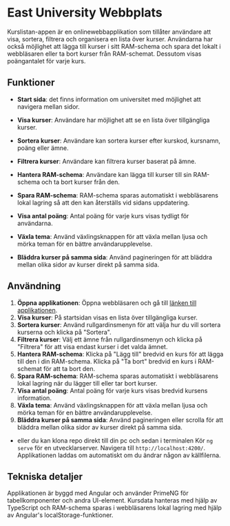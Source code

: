 # East University Webbplats

Kurslistan-appen är en onlinewebbapplikation som tillåter användare att visa, sortera, filtrera och organisera en lista över kurser. Användarna har också möjlighet att lägga till kurser i sitt RAM-schema och spara det lokalt i webbläsaren eller ta bort kurser från RAM-schemat. Dessutom visas poängantalet för varje kurs.

## Funktioner

- **Start sida**: det finns information om universitet med möjlighet att navigera mellan sidor.

- **Visa kurser**: Användare har möjlighet att se en lista över tillgängliga kurser.
- **Sortera kurser**: Användare kan sortera kurser efter kurskod, kursnamn, poäng eller ämne.
- **Filtrera kurser**: Användare kan filtrera kurser baserat på ämne.
- **Hantera RAM-schema**: Användare kan lägga till kurser till sin RAM-schema och ta bort kurser från den.
- **Spara RAM-schema**: RAM-schema sparas automatiskt i webbläsarens lokal lagring så att den kan återställs vid sidans uppdatering.
- **Visa antal poäng**: Antal poäng för varje kurs visas tydligt för användarna.
- **Växla tema**: Använd växlingsknappen för att växla mellan ljusa och mörka teman för en bättre användarupplevelse.
- **Bläddra kurser på samma sida**: Använd pagineringen för att bläddra mellan olika sidor av kurser direkt på samma sida.

## Användning

1. **Öppna applikationen**: Öppna webbläsaren och gå till [länken till applikationen](https://statuesque-palmier-889062.netlify.app/home).
2. **Visa kurser**: På startsidan visas en lista över tillgängliga kurser.
3. **Sortera kurser**: Använd rullgardinsmenyn för att välja hur du vill sortera kurserna och klicka på "Sortera".
4. **Filtrera kurser**: Välj ett ämne från rullgardinsmenyn och klicka på "Filtrera" för att visa endast kurser i det valda ämnet.
5. **Hantera RAM-schema**: Klicka på "Lägg till" bredvid en kurs för att lägga till den i din RAM-schema. Klicka på "Ta bort" bredvid en kurs i RAM-schemat för att ta bort den.
6. **Spara RAM-schema**: RAM-schema sparas automatiskt i webbläsarens lokal lagring när du lägger till eller tar bort kurser.
7. **Visa antal poäng**: Antal poäng för varje kurs visas bredvid kursens information.
8. **Växla tema**: Använd växlingsknappen för att växla mellan ljusa och mörka teman för en bättre användarupplevelse.
9. **Bläddra kurser på samma sida**: Använd pagineringen eller scrolla för att bläddra mellan olika sidor av kurser direkt på samma sida.
- eller du kan klona repo direkt till din pc och sedan i terminalen Kör `ng serve` för en utvecklarserver. Navigera till `http://localhost:4200/`. Applikationen laddas om automatiskt om du ändrar någon av källfilerna.
## Tekniska detaljer

Applikationen är byggd med Angular och använder PrimeNG för tabellkomponenter och andra UI-element. Kursdata hanteras med hjälp av TypeScript och RAM-schema sparas i webbläsarens lokal lagring med hjälp av Angular's localStorage-funktioner.